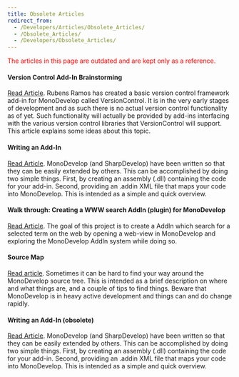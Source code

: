 ```yaml
---
title: Obsolete Articles
redirect_from:
  - /Developers/Articles/Obsolete_Articles/
  - /Obsolete_Articles/
  - /Developers/Obsolete_Articles/
---
```


<span style="color:red">The articles in this page are outdated and are kept only as a reference.</span>

#### Version Control Add-In Brainstorming

[Read Article](/archived/developers/articles/obsolete-articles/version-control-add-in-brainstorming/ "Version_Control_Add-In_Brainstorming"). Rubens Ramos has created a basic version control framework add-in for MonoDevelop called VersionControl. It is in the very early stages of development and as such there is no actual version control functionality as of yet. Such functionality will actually be provided by add-ins interfacing with the various version control libraries that VersionControl will support. This article explains some ideas about this topic.

#### Writing an Add-In

[Read Article](/archived/developers/articles/obsolete-articles/writing-an-add-in/ "Writing_an_Add-In"). MonoDevelop (and SharpDevelop) have been written so that they can be easily extended by others. This can be accomplished by doing two simple things. First, by creating an assembly (.dll) containing the code for your add-in. Second, providing an .addin XML file that maps your code into MonoDevelop. This is intended as a simple and quick overview.

#### Walk through: Creating a WWW search AddIn (plugin) for MonoDevelop

[Read Article](/archived/developers/articles/obsolete-articles/creating-a-www-search-addin/ "Creating_a_WWW_search_AddIn"). The goal of this project is to create a AddIn which search for a selected term on the web by opening a web-view in MonoDevelop and exploring the MonoDevelop AddIn system while doing so.

#### Source Map

[Read article](/archived/developers/articles/obsolete-articles/source-map/ "Source_Map"). Sometimes it can be hard to find your way around the MonoDevelop source tree. This is intended as a brief description on where and what things are, and a couple of tips to find things. Beware that MonoDevelop is in heavy active development and things can and do change rapidly.

#### Writing an Add-In (obsolete)

[Read Article](/archived/developers/articles/obsolete-articles/writing-an-add-in-(obsolete)/ "Writing_an_Add-In_(Obsolete)"). MonoDevelop (and SharpDevelop) have been written so that they can be easily extended by others. This can be accomplished by doing two simple things. First, by creating an assembly (.dll) containing the code for your add-in. Second, providing an .addin XML file that maps your code into MonoDevelop. This is intended as a simple and quick overview.


